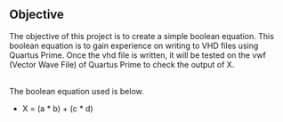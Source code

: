 ## Objective ##

The objective of this project is to create a simple boolean equation. This boolean equation is to gain experience on writing to VHD files using Quartus Prime.
Once the vhd file is written, it will be tested on the vwf (Vector Wave File) of Quartus Prime to check the output of X.

<br>
The boolean equation used is below.

- X = (a * b) + (c * d)